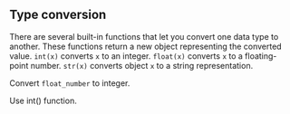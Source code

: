 ## Type conversion

There are several built-in functions that let you convert one data type to another. These functions return a new object representing the converted value. `int(x)` converts `x` to an integer. `float(x)` converts `x` to a floating-point number. `str(x)` converts object `x` to a string representation.  
  
Convert `float_number` to integer.  

<div class="hint">Use int() function.</div>
